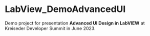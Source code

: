 # LabView_DemoAdvancedUI

Demo project for presentation **Advanced UI Design in LabVIEW** at Kreiseder Developer Summit in June 2023.




